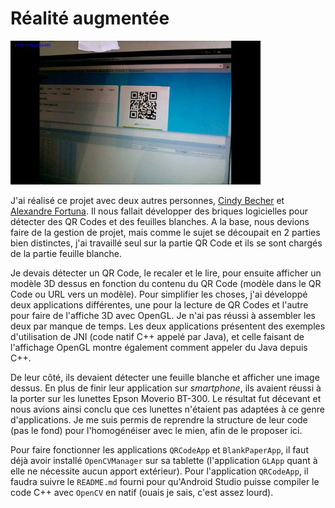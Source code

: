 # Réalité augmentée

![QR Code](./qr-code.jpg)

J'ai réalisé ce projet avec deux autres personnes,
[Cindy Becher](https://www.linkedin.com/in/cindy-becher-88b36ab4/) et
[Alexandre Fortuna](https://www.linkedin.com/in/alexandre-fortuna-73a634146/). Il nous fallait développer des briques
logicielles pour détecter des QR Codes et des feuilles blanches. A la base, nous devions faire de la gestion de projet,
mais comme le sujet se découpait en 2 parties bien distinctes, j'ai travaillé seul sur la partie QR Code et ils se sont
chargés de la partie feuille blanche.

Je devais détecter un QR Code, le recaler et le lire, pour ensuite afficher un modèle 3D dessus en
fonction du contenu du QR Code (modèle dans le QR Code ou URL vers un modèle). Pour simplifier les choses, j'ai
développé deux applications différentes, une pour la lecture de QR Codes et l'autre pour faire de l'affiche 3D avec
OpenGL. Je n'ai pas réussi à assembler les deux par manque de temps. Les deux applications présentent des exemples
d'utilisation de JNI (code natif C++ appelé par Java), et celle faisant de l'affichage OpenGL montre également
comment appeler du Java depuis C++.

De leur côté, ils devaient détecter une feuille blanche et afficher une image dessus. En plus de finir leur
application sur <i>smartphone</i>, ils avaient réussi à la porter sur les lunettes Epson Moverio BT-300. Le résultat
fut décevant et nous avions ainsi conclu que ces lunettes n'étaient pas adaptées à ce genre d'applications. Je me
suis permis de reprendre la structure de leur code (pas le fond) pour l'homogénéiser avec le mien, afin de le
proposer ici.

Pour faire fonctionner les applications `QRCodeApp` et `BlankPaperApp`, il faut déjà avoir
installé `OpenCVManager` sur sa tablette (l'application `GLApp` quant à elle ne nécessite
aucun apport extérieur). Pour l'application `QRCodeApp`, il faudra suivre le `README.md`
fourni pour qu'Android Studio puisse compiler le code C++ avec `OpenCV` en natif (ouais je sais, c'est
assez lourd).

